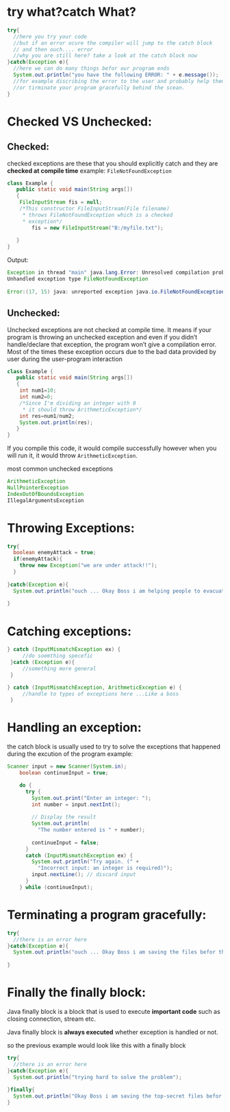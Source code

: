 # try what?catch What?

```java
try{
  //here you try your code
  //but if an error ocure the compiler will jump to the catch block
  // and then ouch.... error
  //why you are still here? take a look at the catch block now
}catch(Exception e){
  //here we can do many things befor our program ends
  System.out.println("you have the following ERROR: " + e.message());
  //for example discribing the error to the user and probably help them fix it..
  //or tirminate your program gracefully behind the scean.
}
```

# Checked VS Unchecked:

## Checked:

checked exceptions are these that you should explicitly catch and they are **checked at compile time** example: `FileNotFoundException`

```java
class Example {  
   public static void main(String args[]) 
   {
	FileInputStream fis = null;
	/*This constructor FileInputStream(File filename)
	 * throws FileNotFoundException which is a checked
	 * exception*/
        fis = new FileInputStream("B:/myfile.txt"); 
		
   }
}
```

Output:

```java
Exception in thread "main" java.lang.Error: Unresolved compilation problems: 
Unhandled exception type FileNotFoundException
  
Error:(17, 15) java: unreported exception java.io.FileNotFoundException; must be caught or declared to be thrown
```

## Unchecked:

Unchecked exceptions are not checked at compile time. It means if your program is throwing an unchecked exception and even if you didn’t handle/declare that exception, the program won’t give a compilation error. Most of the times these exception occurs due to the bad data provided by user during the user-program interaction

```java
class Example {  
   public static void main(String args[])
   {
	int num1=10;
	int num2=0;
	/*Since I'm dividing an integer with 0
	 * it should throw ArithmeticException*/
	int res=num1/num2;
	System.out.println(res);
   }
}
```

If you compile this code, it would compile successfully however when you will run it, it would throw `ArithmeticException`.

most common unchecked exceptions

```java
ArithmeticException
NullPointerException
IndexOutOfBoundsException
IllegalArgumentsException
```


# Throwing Exceptions: 

```java
try{
  boolean enemyAttack = true;
  if(enemyAttack){
    throw new Exception("we are under attack!!");
  }
  
}catch(Exception e){
  System.out.println("ouch ... Okay Boss i am helping people to evacuate" );
  
}
```



#  Catching exceptions:

```java
} catch (InputMismatchException ex) {     
     //do soemthing specefic
 }catch (Exception e){
     //something more general
 }
```

```java
} catch (InputMismatchException, ArithmeticException e) {     
     //handle to types of exceptions here ...Like a boss
 }
```



# Handling an exception:

the catch block is usually used to try to solve the exceptions that happened during the excution of the program example:

```java
Scanner input = new Scanner(System.in);
    boolean continueInput = true;

    do {
      try {
        System.out.print("Enter an integer: ");
        int number = input.nextInt();
  
        // Display the result
        System.out.println(
          "The number entered is " + number);
        
        continueInput = false;
      } 
      catch (InputMismatchException ex) {
        System.out.println("Try again. (" + 
          "Incorrect input: an integer is required)");
        input.nextLine(); // discard input 
      }
    } while (continueInput);
```



# Terminating a program gracefully:

```java
try{
  //there is an error here
}catch(Exception e){
  System.out.println("ouch ... Okay Boss i am saving the files befor the program close" );
  
}
```
# Finally the finally block:

Java finally block is a block that is used to execute **important code** such as closing connection, stream etc.

Java finally block is **always executed** whether exception is handled or not.

so the previous example would look like this with a finally block

```java
try{
  //there is an error here
}catch(Exception e){
  System.out.println("trying hard to solve the problem");
  
}finally{
  System.out.println("Okay Boss i am saving the top-secret files befor the program close" );
}
```